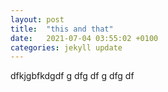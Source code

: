 ```yaml
---
layout: post
title:  "this and that"
date:   2021-07-04 03:55:02 +0100
categories: jekyll update
---
```


dfkjgbfkdgdf
g
dfg
df
g
dfg
df
